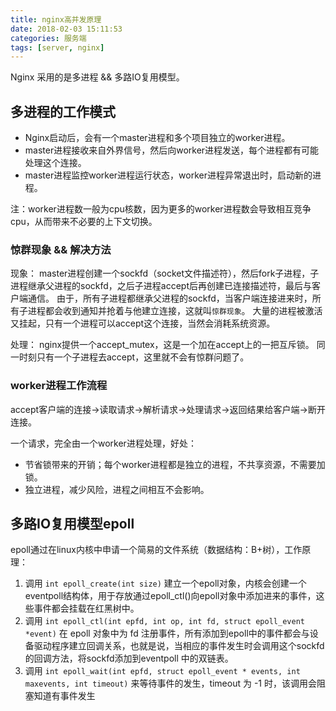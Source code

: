 ```yaml
---
title: nginx高并发原理
date: 2018-02-03 15:11:53
categories: 服务端
tags: [server, nginx]
---
```


Nginx 采用的是多进程 && 多路IO复用模型。

## 多进程的工作模式

* Nginx启动后，会有一个master进程和多个项目独立的worker进程。
* master进程接收来自外界信号，然后向worker进程发送，每个进程都有可能处理这个连接。
* master进程监控worker进程运行状态，worker进程异常退出时，启动新的进程。

注：worker进程数一般为cpu核数，因为更多的worker进程数会导致相互竞争cpu，从而带来不必要的上下文切换。

### 惊群现象 && 解决方法

现象：
master进程创建一个sockfd（socket文件描述符），然后fork子进程，子进程继承父进程的sockfd，之后子进程accept后再创建已连接描述符，最后与客户端通信。
由于，所有子进程都继承父进程的sockfd，当客户端连接进来时，所有子进程都会收到通知并抢着与他建立连接，这就叫`惊群现象`。
大量的进程被激活又挂起，只有一个进程可以accept这个连接，当然会消耗系统资源。

处理：
nginx提供一个accept_mutex，这是一个加在accept上的一把互斥锁。
同一时刻只有一个子进程去accept，这里就不会有惊群问题了。

### worker进程工作流程

accept客户端的连接->读取请求->解析请求->处理请求->返回结果给客户端->断开连接。

一个请求，完全由一个worker进程处理，好处：

* 节省锁带来的开销；每个worker进程都是独立的进程，不共享资源，不需要加锁。
* 独立进程，减少风险，进程之间相互不会影响。

## 多路IO复用模型epoll

epoll通过在linux内核中申请一个简易的文件系统（数据结构：B+树），工作原理：

1. 调用 `int epoll_create(int size)` 建立一个epoll对象，内核会创建一个eventpoll结构体，用于存放通过epoll_ctl()向epoll对象中添加进来的事件，这些事件都会挂载在红黑树中。
1. 调用 `int epoll_ctl(int epfd, int op, int fd, struct epoll_event *event)` 在 epoll 对象中为 fd 注册事件，所有添加到epoll中的事件都会与设备驱动程序建立回调关系，也就是说，当相应的事件发生时会调用这个sockfd的回调方法，将sockfd添加到eventpoll 中的双链表。
1. 调用 `int epoll_wait(int epfd, struct epoll_event * events, int maxevents, int timeout)` 来等待事件的发生，timeout 为 -1 时，该调用会阻塞知道有事件发生

